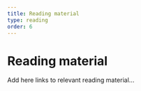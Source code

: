 ```yaml
---
title: Reading material
type: reading
order: 6
---
```


# Reading material

Add here links to relevant reading material...